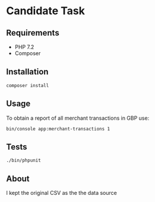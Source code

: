 # Candidate Task

## Requirements
- PHP 7.2
- Composer

## Installation
```
composer install
```

## Usage

To obtain a report of all merchant transactions in GBP use:

```
bin/console app:merchant-transactions 1
```

## Tests
```
./bin/phpunit
```

## About

I kept the original CSV as the the data source